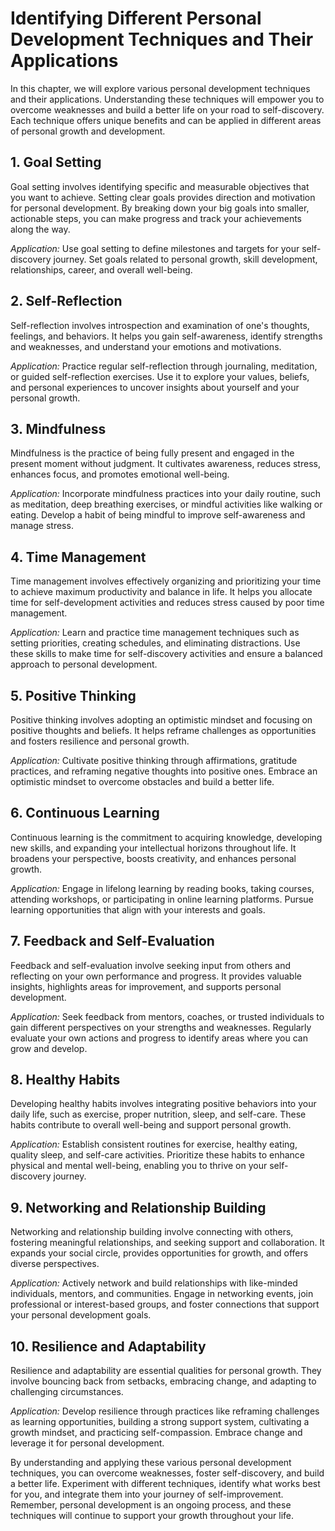Identifying Different Personal Development Techniques and Their Applications
========================================================================================

In this chapter, we will explore various personal development techniques and their applications. Understanding these techniques will empower you to overcome weaknesses and build a better life on your road to self-discovery. Each technique offers unique benefits and can be applied in different areas of personal growth and development.

**1. Goal Setting**
-------------------

Goal setting involves identifying specific and measurable objectives that you want to achieve. Setting clear goals provides direction and motivation for personal development. By breaking down your big goals into smaller, actionable steps, you can make progress and track your achievements along the way.

*Application:* Use goal setting to define milestones and targets for your self-discovery journey. Set goals related to personal growth, skill development, relationships, career, and overall well-being.

**2. Self-Reflection**
----------------------

Self-reflection involves introspection and examination of one's thoughts, feelings, and behaviors. It helps you gain self-awareness, identify strengths and weaknesses, and understand your emotions and motivations.

*Application:* Practice regular self-reflection through journaling, meditation, or guided self-reflection exercises. Use it to explore your values, beliefs, and personal experiences to uncover insights about yourself and your personal growth.

**3. Mindfulness**
------------------

Mindfulness is the practice of being fully present and engaged in the present moment without judgment. It cultivates awareness, reduces stress, enhances focus, and promotes emotional well-being.

*Application:* Incorporate mindfulness practices into your daily routine, such as meditation, deep breathing exercises, or mindful activities like walking or eating. Develop a habit of being mindful to improve self-awareness and manage stress.

**4. Time Management**
----------------------

Time management involves effectively organizing and prioritizing your time to achieve maximum productivity and balance in life. It helps you allocate time for self-development activities and reduces stress caused by poor time management.

*Application:* Learn and practice time management techniques such as setting priorities, creating schedules, and eliminating distractions. Use these skills to make time for self-discovery activities and ensure a balanced approach to personal development.

**5. Positive Thinking**
------------------------

Positive thinking involves adopting an optimistic mindset and focusing on positive thoughts and beliefs. It helps reframe challenges as opportunities and fosters resilience and personal growth.

*Application:* Cultivate positive thinking through affirmations, gratitude practices, and reframing negative thoughts into positive ones. Embrace an optimistic mindset to overcome obstacles and build a better life.

**6. Continuous Learning**
--------------------------

Continuous learning is the commitment to acquiring knowledge, developing new skills, and expanding your intellectual horizons throughout life. It broadens your perspective, boosts creativity, and enhances personal growth.

*Application:* Engage in lifelong learning by reading books, taking courses, attending workshops, or participating in online learning platforms. Pursue learning opportunities that align with your interests and goals.

**7. Feedback and Self-Evaluation**
-----------------------------------

Feedback and self-evaluation involve seeking input from others and reflecting on your own performance and progress. It provides valuable insights, highlights areas for improvement, and supports personal development.

*Application:* Seek feedback from mentors, coaches, or trusted individuals to gain different perspectives on your strengths and weaknesses. Regularly evaluate your own actions and progress to identify areas where you can grow and develop.

**8. Healthy Habits**
---------------------

Developing healthy habits involves integrating positive behaviors into your daily life, such as exercise, proper nutrition, sleep, and self-care. These habits contribute to overall well-being and support personal growth.

*Application:* Establish consistent routines for exercise, healthy eating, quality sleep, and self-care activities. Prioritize these habits to enhance physical and mental well-being, enabling you to thrive on your self-discovery journey.

**9. Networking and Relationship Building**
-------------------------------------------

Networking and relationship building involve connecting with others, fostering meaningful relationships, and seeking support and collaboration. It expands your social circle, provides opportunities for growth, and offers diverse perspectives.

*Application:* Actively network and build relationships with like-minded individuals, mentors, and communities. Engage in networking events, join professional or interest-based groups, and foster connections that support your personal development goals.

**10. Resilience and Adaptability**
-----------------------------------

Resilience and adaptability are essential qualities for personal growth. They involve bouncing back from setbacks, embracing change, and adapting to challenging circumstances.

*Application:* Develop resilience through practices like reframing challenges as learning opportunities, building a strong support system, cultivating a growth mindset, and practicing self-compassion. Embrace change and leverage it for personal development.

By understanding and applying these various personal development techniques, you can overcome weaknesses, foster self-discovery, and build a better life. Experiment with different techniques, identify what works best for you, and integrate them into your journey of self-improvement. Remember, personal development is an ongoing process, and these techniques will continue to support your growth throughout your life.

